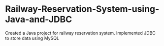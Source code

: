 # Railway-Reservation-System-using-Java-and-JDBC
Created a Java project for railway reservation system. Implemented JDBC to store data using MySQL
